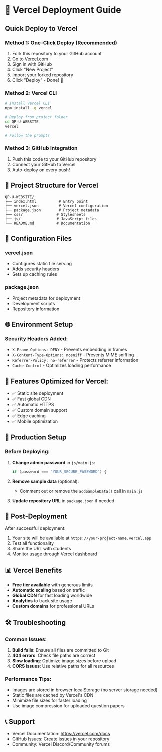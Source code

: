 # 🚀 Vercel Deployment Guide

## Quick Deploy to Vercel

### Method 1: One-Click Deploy (Recommended)
1. Fork this repository to your GitHub account
2. Go to [Vercel.com](https://vercel.com)
3. Sign in with GitHub
4. Click "New Project"
5. Import your forked repository
6. Click "Deploy" - Done! 🎉

### Method 2: Vercel CLI
```bash
# Install Vercel CLI
npm install -g vercel

# Deploy from project folder
cd QP-U-WEBSITE
vercel

# Follow the prompts
```

### Method 3: GitHub Integration
1. Push this code to your GitHub repository
2. Connect your GitHub to Vercel
3. Auto-deploy on every push!

## 📁 Project Structure for Vercel
```
QP-U-WEBSITE/
├── index.html          # Entry point
├── vercel.json         # Vercel configuration
├── package.json        # Project metadata
├── css/               # Stylesheets
├── js/                # JavaScript files
└── README.md          # Documentation
```

## 🔧 Configuration Files

### vercel.json
- Configures static file serving
- Adds security headers
- Sets up caching rules

### package.json
- Project metadata for deployment
- Development scripts
- Repository information

## 🌐 Environment Setup

### Security Headers Added:
- `X-Frame-Options: DENY` - Prevents embedding in frames
- `X-Content-Type-Options: nosniff` - Prevents MIME sniffing
- `Referrer-Policy: no-referrer` - Protects referrer information
- `Cache-Control` - Optimizes loading performance

## 📱 Features Optimized for Vercel:
- ✅ Static site deployment
- ✅ Fast global CDN
- ✅ Automatic HTTPS
- ✅ Custom domain support
- ✅ Edge caching
- ✅ Mobile optimization

## 🔐 Production Setup

### Before Deploying:
1. **Change admin password** in `js/main.js`:
   ```javascript
   if (password === "YOUR_SECURE_PASSWORD") {
   ```

2. **Remove sample data** (optional):
   - Comment out or remove the `addSampleData()` call in `main.js`

3. **Update repository URL** in `package.json` if needed

## 🚀 Post-Deployment

After successful deployment:
1. Your site will be available at `https://your-project-name.vercel.app`
2. Test all functionality
3. Share the URL with students
4. Monitor usage through Vercel dashboard

## 📊 Vercel Benefits

- **Free tier available** with generous limits
- **Automatic scaling** based on traffic
- **Global CDN** for fast loading worldwide
- **Analytics** to track site usage
- **Custom domains** for professional URLs

## 🛠 Troubleshooting

### Common Issues:
1. **Build fails**: Ensure all files are committed to Git
2. **404 errors**: Check file paths are correct
3. **Slow loading**: Optimize image sizes before upload
4. **CORS issues**: Use relative paths for all resources

### Performance Tips:
- Images are stored in browser localStorage (no server storage needed)
- Static files are cached by Vercel's CDN
- Minimize file sizes for faster loading
- Use image compression for uploaded question papers

## 📞 Support

- Vercel Documentation: https://vercel.com/docs
- GitHub Issues: Create issues in your repository
- Community: Vercel Discord/Community forums